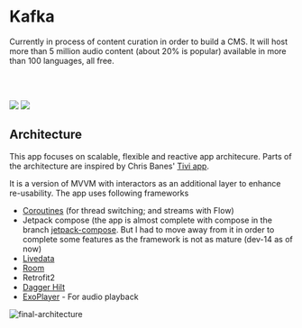 # Kafka

Currently in process of content curation in order to build a CMS. It will host more than 5 million audio content (about 20% is popular) available in more than 100 languages, all free.



</br></br>

<img src="https://user-images.githubusercontent.com/6247940/66643361-22f22c00-ec3c-11e9-9710-c96f09c0e900.png">

<img src="https://user-images.githubusercontent.com/6247940/56097011-9f65b580-5f0c-11e9-92a6-cf0498f1532a.png">




## Architecture

This app focuses on scalable, flexible and reactive app architecure. Parts of the architecture are inspired by Chris Banes' [Tivi app](https://github.com/chrisbanes/tivi).

It is a version of MVVM with interactors as an additional layer to enhance re-usability. The app uses following frameworks


* [Coroutines](https://kotlinlang.org/docs/reference/coroutines-overview.html) (for thread switching; and streams with Flow)
* Jetpack compose (the app is almost complete with compose in the branch [jetpack-compose](https://github.com/vipulyaara/Kafka/tree/develop-compose). But I had to move away from it in order to complete some features as the framework is not as mature (dev-14 as of now) 
* [Livedata](https://developer.android.com/topic/libraries/architecture/livedata)
* [Room](https://developer.android.com/topic/libraries/architecture/room)
* Retrofit2
* [Dagger Hilt](https://dagger.dev/hilt/)
* [ExoPlayer](https://github.com/google/ExoPlayer) - For audio playback


![final-architecture](https://user-images.githubusercontent.com/6247940/50480774-0e71d980-0a04-11e9-90fc-89c9fdfb4115.png)
